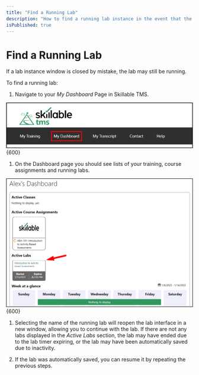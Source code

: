 ```yaml
---
title: "Find a Running Lab"
description: "How to find a running lab instance in the event that the lab window is closed by mistake."
isPublished: true
---
```


# Find a Running Lab 

If a lab instance window is closed by mistake, the lab may still be running.

To find a running lab:

1. Navigate to your _My Dashboard_ Page in Skillable TMS.

![My Dashboard](images/my-dashboard.png){600}


1. On the Dashboard page you should see lists of your training, course assignments and running labs. 

![Dashboard](images/dashboard.png){600}

1. Selecting the name of the running lab will reopen the lab interface in a new window, allowing you to continue with the lab. If there are not any labs displayed in the _Active Labs_ section, the lab may have ended due to the lab timer expiring, or the lab may have been automatically saved due to inactivity. 

1. If the lab was automatically saved, you can resume it by repeating the previous steps. 

<!--search terms-->
<div hidden>
<b>lab dashboard</b>
<b>running</b>
<b>resume lab</b>
<b>find lab</b>
</div>